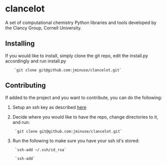 # clancelot
A set of computational chemistry Python libraries and tools developed by the Clancy Group, Cornell University.

## Installing
If you would like to install, simply clone the git repo, edit the install.py accordingly and run install.py

		`git clone git@github.com:jminuse/clancelot.git`

## Contributing
If added to the project and you want to contribute, you can do the following:

1. Setup an ssh key as described [here](https://help.github.com/articles/generating-ssh-keys/)
2. Decide where you would like to have the repo, change directories to it, and run:

		`git clone git@github.com:jminuse/clancelot.git`
3. Run the following to make sure you have your ssh id's stored:

		`ssh-add ~/.ssh/id_rsa`

		`ssh-add`
